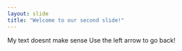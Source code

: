 ```yaml
---
layout: slide
title: "Welcome to our second slide!"
---
```

My text doesnt make sense
Use the left arrow to go back!